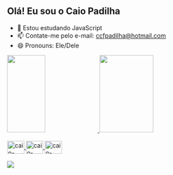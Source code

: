 ## Olá! Eu sou o Caio Padilha

- 🌱 Estou estudando JavaScript
- 📫 Contate-me pelo e-mail: ccfpadilha@hotmail.com
- 😄 Pronouns: Ele/Dele

<div>
  <a href="https://github.com/ccesarfp">
  <img height="180em" width="42%" src="https://github-readme-stats.vercel.app/api?username=ccesarfp&show_icons=true&theme=material-palenight&include_all_commits=true&count_private=true"/>
  <img height="180em" width="50%" src="https://github-readme-stats.vercel.app/api/top-langs/?username=ccesarfp&layout=compact&langs_count=7&theme=material-palenight"/>
</div>

<div style="display: inline_block"><br>
  <img align="center" alt="caio-HTML" height="30" width="40" src="https://cdn.jsdelivr.net/gh/devicons/devicon/icons/html5/html5-original.svg">
  <img align="center" alt=caio-CSS" height="30" width="40" src="https://cdn.jsdelivr.net/gh/devicons/devicon/icons/css3/css3-original.svg">
  <img align="center" alt="caio-Python" height="30" width="40" src="https://cdn.jsdelivr.net/gh/devicons/devicon/icons/python/python-original.svg">
</div>

<div> 
  <br>
  <a href="https://www.linkedin.com/in/caio-padilha-ba8536210/" target="_blank"><img src="https://img.shields.io/badge/LinkedIn-0077B5?style=for-the-badge&logo=linkedin&logoColor=white" target="_blank"></a> 
</div>
